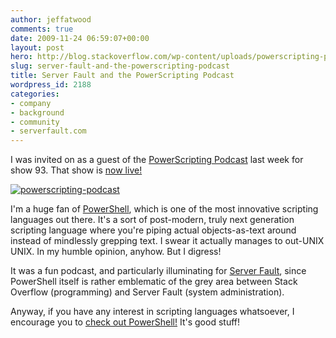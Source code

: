 ```yaml
---
author: jeffatwood
comments: true
date: 2009-11-24 06:59:07+00:00
layout: post
hero: http://blog.stackoverflow.com/wp-content/uploads/powerscripting-podcast.jpg
slug: server-fault-and-the-powerscripting-podcast
title: Server Fault and the PowerScripting Podcast
wordpress_id: 2188
categories:
- company
- background
- community
- serverfault.com
---
```



I was invited on as a guest of the [PowerScripting Podcast](http://powerscripting.wordpress.com/) last week for show 93. That show is [now live!](http://powerscripting.wordpress.com/2009/11/22/episode-93-jeff-atwood-tells-us-rock-hard-awesome-will-create-teleportation-and-we-talk-about-serverfault/)



[![powerscripting-podcast](http://blog.stackoverflow.com/wp-content/uploads/powerscripting-podcast.jpg)](http://powerscripting.wordpress.com/2009/11/22/episode-93-jeff-atwood-tells-us-rock-hard-awesome-will-create-teleportation-and-we-talk-about-serverfault/)



I'm a huge fan of [PowerShell](http://en.wikipedia.org/wiki/Windows_PowerShell), which is one of the most innovative scripting languages out there.  It's a sort of post-modern, truly next generation scripting language where you're piping actual objects-as-text around instead of mindlessly grepping text. I swear it actually manages to out-UNIX UNIX. In my humble opinion, anyhow. But I digress!



It was a fun podcast, and particularly illuminating for [Server Fault](http://serverfault.com), since PowerShell itself is rather emblematic of the grey area between Stack Overflow (programming) and Server Fault (system administration).



Anyway, if you have any interest in scripting languages whatsoever, I encourage you to [check out PowerShell!](http://technet.microsoft.com/en-us/scriptcenter/dd742419.aspx) It's good stuff!

